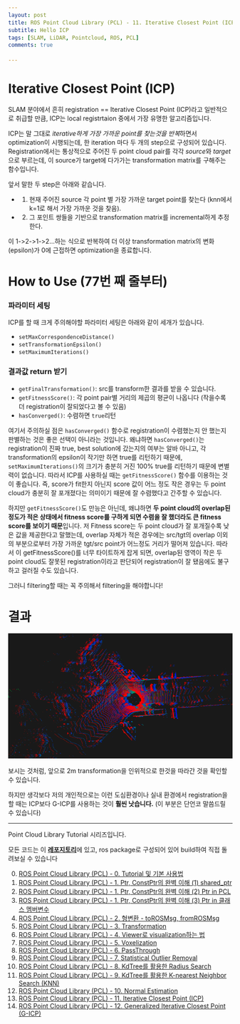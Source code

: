 ```yaml
---
layout: post
title: ROS Point Cloud Library (PCL) - 11. Iterative Closest Point (ICP)
subtitle: Hello ICP
tags: [SLAM, LiDAR, Pointcloud, ROS, PCL]
comments: true

---
```


# Iterative Closest Point (ICP)

SLAM 분야에서 흔히 registration == Iterative Closest Point (ICP)라고 일반적으로 취급할 만큼, ICP는 local registrtaion 중에서 가장 유명한 알고리즘입니다. 

ICP는 말 그대로 *iterative하게 가장 가까운 point를 찾는것을 반복*하면서 optimization이 시행되는데, 한 iteration 마다 두 개의 step으로 구성되어 있습니다. Registration에서는 통상적으로 주어진 두 point cloud pair를 각각 *source*와 *target*으로 부르는데, 이 source가 target에 다가가는 transformation matrix를 구해주는 함수입니다.

앞서 말한 두 step은 아래와 같습니다.

* 1. 현재 주어진 source 각 point 별 가장 가까운 target point를 찾는다 (knn에서 k=1로 해서 가장 가까운 것을 찾음).  
* 2. 그 포인트 쌍들을 기반으로 transformation matrix를 incremental하게 추정한다.

이 1->2->1->2...하는 식으로 반복하여 더 이상 transformation matrix의 변화(epsilon)가 0에 근접하면 optimization을 종료합니다.


# How to Use (77번 째 줄부터)

<script src="https://gist.github.com/LimHyungTae/639e39853fe465ffe941417821cc87e0.js"></script>

### 파라미터 세팅

ICP를 할 때 크게 주의해야할 파라미터 세팅은 아래와 같이 세개가 있습니다.

* `setMaxCorrespondenceDistance()`
* `setTransformationEpsilon()`
* `setMaximumIterations()`

### 결과값 return 받기

* `getFinalTransformation()`: src를 transform한 결과를 받을 수 있습니다.
* `getFitnessScore()`: 각 point pair별 거리의 제곱의 평균이 나옵니다 (작을수록 더 registration이 잘되었다고 볼 수 있음)
* `hasConverged()`: 수렴하면 `true`리턴

여기서 주의하실 점은 `hasConverged()` 함수로 registration이 수렴했는지 안 했는지 판별하는 것은 좋은 선택이 아니라는 것입니다. 왜냐하면 `hasConverged()`는 registration이 진짜 true, best solution에 갔는지의 여부는 알바 아니고, 각 transformation의 epsilon이 작기만 하면 true를 리턴하기 때문에, `setMaximumIterations()`의 크기가 충분히 거진 100% true를 리턴하기 때문에 변별력이 없습니다. 따라서 ICP를 사용하실 때는 `getFitnessScore()` 함수를 이용하는 것이 좋습니다.
즉, score가 fit한지 아닌지 score 값이 어느 정도 작은 경우는 두 point cloud가 충분히 잘 포개졌다는 의미이기 때문에 잘 수렴했다고 간주할 수 있습니다.

하지만 `getFitnessScore()`도 만능은 아닌데, 왜냐하면 **두 point cloud의 overlap된 정도가 적은 상태에서 fitness score를 구하게 되면 수렴을 잘 했더라도 큰 fitness score를 보이기 때문**입니다.
저 Fitness score는 두 point cloud가 잘 포개질수록 낮은 값을 제공한다고 말했는데, 
overlap 자체가 적은 경우에는 src/tgt의 overlap 이외의 부분으로부터 가장 가까운 tgt/src point가 어느정도 거리가 떨어져 있습니다.
따라서 이 getFitnessScore()를 너무 타이트하게 잡게 되면, overlap된 영역이 작은 두 point cloud도 잘못된 registration이라고 판단되어 registration이 잘 됐음에도 불구하고 걸러질 수도 있습니다.

그러니 filtering할 때는 꼭 주의해서 filtering을 해야합니다!


# 결과

![img](/img/icp_result.png)

보시는 것처럼, 앞으로 2m transformation을 인위적으로 한것을 따라간 것을 확인할 수 있습니다.

하지만 생각보다 저의 개인적으로는 이런 도심환경이나 실내 환경에서 registration을 할 때는 ICP보다 G-ICP를 사용하는 것이 **훨씬 낫습니다.** (이 부분은 단언코 말씀드릴 수 있습니다)

---

Point Cloud Library Tutorial 시리즈입니다.

모든 코드는 이 [**레포지토리**](https://github.com/LimHyungTae/pcl_tutorial)에 있고, ros package로 구성되어 있어 build하여 직접 돌려보실 수 있습니다

0. [ROS Point Cloud Library (PCL) - 0. Tutorial 및 기본 사용법](https://limhyungtae.github.io/2021-09-09-ROS-Point-Cloud-Library-(PCL)-0.-Tutorial-%EB%B0%8F-%EA%B8%B0%EB%B3%B8-%EC%82%AC%EC%9A%A9%EB%B2%95/)
1. [ROS Point Cloud Library (PCL) - 1. Ptr, ConstPtr의 완벽 이해 (1) shared_ptr](https://limhyungtae.github.io/2021-09-09-ROS-Point-Cloud-Library-(PCL)-1.-Ptr,-ConstPtr%EC%9D%98-%EC%99%84%EB%B2%BD-%EC%9D%B4%ED%95%B4-(1)-shared_ptr/)
2. [ROS Point Cloud Library (PCL) - 1. Ptr, ConstPtr의 완벽 이해 (2) Ptr in PCL](https://limhyungtae.github.io/2021-09-10-ROS-Point-Cloud-Library-(PCL)-1.-Ptr,-ConstPtr%EC%9D%98-%EC%99%84%EB%B2%BD-%EC%9D%B4%ED%95%B4-(2)-Ptr-in-PCL/)
3. [ROS Point Cloud Library (PCL) - 1. Ptr, ConstPtr의 완벽 이해 (3) Ptr in 클래스 멤버변수](https://limhyungtae.github.io/2021-09-10-ROS-Point-Cloud-Library-(PCL)-1.-Ptr,-ConstPtr%EC%9D%98-%EC%99%84%EB%B2%BD-%EC%9D%B4%ED%95%B4-(3)-Ptr-in-%ED%81%B4%EB%9E%98%EC%8A%A4-%EB%A9%A4%EB%B2%84%EB%B3%80%EC%88%98/)
4. [ROS Point Cloud Library (PCL) - 2. 형변환 - toROSMsg, fromROSMsg](https://limhyungtae.github.io/2021-09-10-ROS-Point-Cloud-Library-(PCL)-2.-%ED%98%95%EB%B3%80%ED%99%98-toROSMsg,-fromROSMsg/)
5. [ROS Point Cloud Library (PCL) - 3. Transformation](https://limhyungtae.github.io/2021-09-10-ROS-Point-Cloud-Library-(PCL)-3.-Transformation/)
6. [ROS Point Cloud Library (PCL) - 4. Viewer로 visualization하는 법](https://limhyungtae.github.io/2021-09-10-ROS-Point-Cloud-Library-(PCL)-4.-Viewer%EB%A1%9C-visualization%ED%95%98%EB%8A%94-%EB%B2%95/)
7. [ROS Point Cloud Library (PCL) - 5. Voxelization](https://limhyungtae.github.io/2021-09-12-ROS-Point-Cloud-Library-(PCL)-5.-Voxelization/)
8. [ROS Point Cloud Library (PCL) - 6. PassThrough](https://limhyungtae.github.io/2021-09-12-ROS-Point-Cloud-Library-(PCL)-6.-PassThrough/)
9. [ROS Point Cloud Library (PCL) - 7. Statistical Outlier Removal](https://limhyungtae.github.io/2021-09-12-ROS-Point-Cloud-Library-(PCL)-7.-Statistical-Outlier-Removal/)
10. [ROS Point Cloud Library (PCL) - 8. KdTree를 활용한 Radius Search](https://limhyungtae.github.io/2021-09-12-ROS-Point-Cloud-Library-(PCL)-8.-KdTree%EB%A5%BC-%ED%99%9C%EC%9A%A9%ED%95%9C-Radius-Search/)
11. [ROS Point Cloud Library (PCL) - 9. KdTree를 활용한 K-nearest Neighbor Search (KNN)](https://limhyungtae.github.io/2021-09-12-ROS-Point-Cloud-Library-(PCL)-9.-KdTree%EB%A5%BC-%ED%99%9C%EC%9A%A9%ED%95%9C-K-nearest-Neighbor-Search-(KNN)/)
12. [ROS Point Cloud Library (PCL) - 10. Normal Estimation](https://limhyungtae.github.io/2021-09-13-ROS-Point-Cloud-Library-(PCL)-10.-Normal-Estimation/)
13. [ROS Point Cloud Library (PCL) - 11. Iterative Closest Point (ICP)](https://limhyungtae.github.io/2021-09-14-ROS-Point-Cloud-Library-(PCL)-11.-Iterative-Closest-Point-(ICP)/)
14. [ROS Point Cloud Library (PCL) - 12. Generalized Iterative Closest Point (G-ICP)](https://limhyungtae.github.io/2021-09-14-ROS-Point-Cloud-Library-(PCL)-12.-Generalized-Iterative-Closest-Point-(G-ICP)/)

